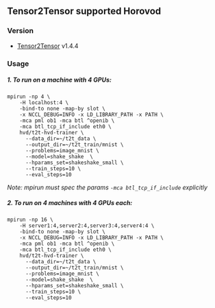 ## Tensor2Tensor supported Horovod

### Version

* [Tensor2Tensor](https://github.com/tensorflow/tensor2tensor) v1.4.4

### Usage
##### 1. To run on a machine with 4 GPUs:

```
mpirun -np 4 \
    -H localhost:4 \
    -bind-to none -map-by slot \
    -x NCCL_DEBUG=INFO -x LD_LIBRARY_PATH -x PATH \
    -mca pml ob1 -mca btl ^openib \
    -mca btl_tcp_if_include eth0 \
    hvd/t2t-hvd-trainer \
      --data_dir=~/t2t_data \
      --output_dir=~/t2t_train/mnist \
      --problems=image_mnist \
      --model=shake_shake  \
      --hparams_set=shakeshake_small \
      --train_steps=10 \
      --eval_steps=10
```
*Note: mpirun must spec the params ```-mca btl_tcp_if_include``` explicitly*


##### 2. To run on 4 machines with 4 GPUs each:


```
mpirun -np 16 \
    -H server1:4,server2:4,server3:4,server4:4 \
    -bind-to none -map-by slot \
    -x NCCL_DEBUG=INFO -x LD_LIBRARY_PATH -x PATH \
    -mca pml ob1 -mca btl ^openib \
    -mca btl_tcp_if_include eth0 \
    hvd/t2t-hvd-trainer \
      --data_dir=~/t2t_data \
      --output_dir=~/t2t_train/mnist \
      --problems=image_mnist \
      --model=shake_shake  \
      --hparams_set=shakeshake_small \
      --train_steps=10 \
      --eval_steps=10
```
